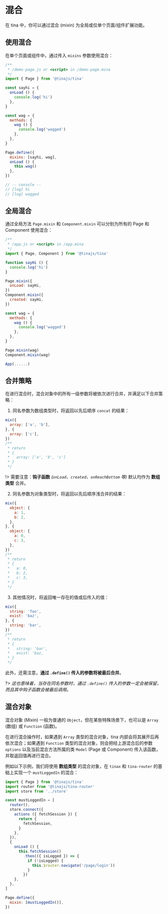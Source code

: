 # 混合
在 tina 中，你可以通过混合 (mixin) 为全局或仅单个页面/组件扩展功能。

## 使用混合
在单个页面或组件中，通过传入 ``mixins`` 参数使用混合：

```javascript
/**
 * /demo-page.js or <script> in /demo-page.mina
 */
import { Page } from '@tinajs/tina'

const sayhi = {
  onLoad () {
    console.log('hi')
  },
}

const wag = {
  methods: {
    wag () {
      console.log('wagged')
    },
  },
}

Page.define({
  mixins: [sayhi, wag],
  onLoad () {
    this.wag()
  },
})

// -- console --
// [log] hi
// [log] wagged
```


## 全局混合
通过全局方法 ``Page.mixin`` 和 ``Component.mixin`` 可以分别为所有的 Page 和 Component 使用混合：

```javascript
/**
 * /app.js or <script> in /app.mina
 */
import { Page, Component } from '@tinajs/tina'

function sayHi () {
  console.log('hi')
}

Page.mixin({
  onLoad: sayHi,
})
Component.mixin({
  created: sayHi,
})

const wag = {
  methods: {
    wag () {
      console.log('wagged')
    },
  },
}

Page.mixin(wag)
Component.mixin(wag)

App(......)
```


## 合并策略
在进行混合时，混合对象中的所有一级参数将被依次进行合并，并满足以下合并策略：

1. 同名参数为数组类型时，将返回以先后顺序 ``concat`` 的结果：

  ```javascript
  mix({
    array: ['a', 'b'],
  }, {
    array: ['c'],
  })
  /**
   * return
   * {
   *   array: ['a', 'b', 'c']
   * }
   */
  ```

  !> 需要注意：**钩子函数** *(``onLoad``、``created``、``onReachBottom`` 等)* 默认均作为 **数组类型** 合并。

2. 同名参数为对象类型时，将返回以先后顺序浅合并的结果：

  ```javascript
  mix({
    object: {
      a: 1,
      b: 2,
    },
  }, {
    object: {
      a: 0,
      c: 3,
    },
  })
  /**
   * return
   * {
   *   a: 0,
   *   b: 2,
   *   c: 3,
   * }
   */
  ```

3. 其他情况时，将返回唯一存在的值或后传入的值：

  ```javascript
  mix({
    string: 'foo',
    exist: 'baz',
  }, {
    string: 'bar',
  })
  /**
   * return
   * {
   *   string: 'bar',
   *   exist: 'baz,
   * }
   */
  ```

此外，还需注意，**通过 ``.define()`` 传入的参数将被最后合并**。

?> *这也意味着，当存在同名参数时，通过 ``.define()`` 传入的参数一定会被保留，而且其中钩子函数会被最后调用。*

## 混合对象
混合对象 (Mixin) 一般为普通的 ``Object``，但在某些特殊场景下，也可以是 ``Array`` (数组) 或 ``Function`` (函数)。

在进行混合操作时，如果遇到 ``Array`` 类型的混合对象，tina 内部会将其展开后再依次混合；如果遇到 ``Function`` 类型的混合对象，则会把经上游混合后的参数``options`` 以及当前混合方法所属的类 ``Model`` (Page 或 Component) 传入该函数，并取返回值再进行混合。

例如以下示例，我们将使用 **数组类型** 的混合对象，在 ``tinax`` 和 ``tina-router`` 的基础上实现一个 ``mustLoggedIn`` 的混合：

```javascript
import { Page } from '@tinajs/tina'
import router from '@tinajs/tina-router'
import store from '../store'

const mustLoggedIn = [
  router(),
  store.connect({
    actions ({ fetchSession }) {
      return {
        fetchSession,
      }
    },
  }),
  {
    onLoad () {
      this.fetchSession()
        .then(({ isLogged }) => {
          if (!isLogged) {
            this.$router.navigate('/page/login'))
          }
        })
    },
  },
]

Page.define({
  mixin: [mustLoggedIn()],
})
```
